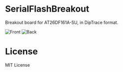 SerialFlashBreakout
===================

Breakout board for AT26DF161A-SU, in DipTrace format.

![Front](https://raw.github.com/samkho/SerialFlashBreakout/master/Front.png)   ![Back](https://raw.github.com/samkho/SerialFlashBreakout/master/Back.png)


License
=======
MIT License
